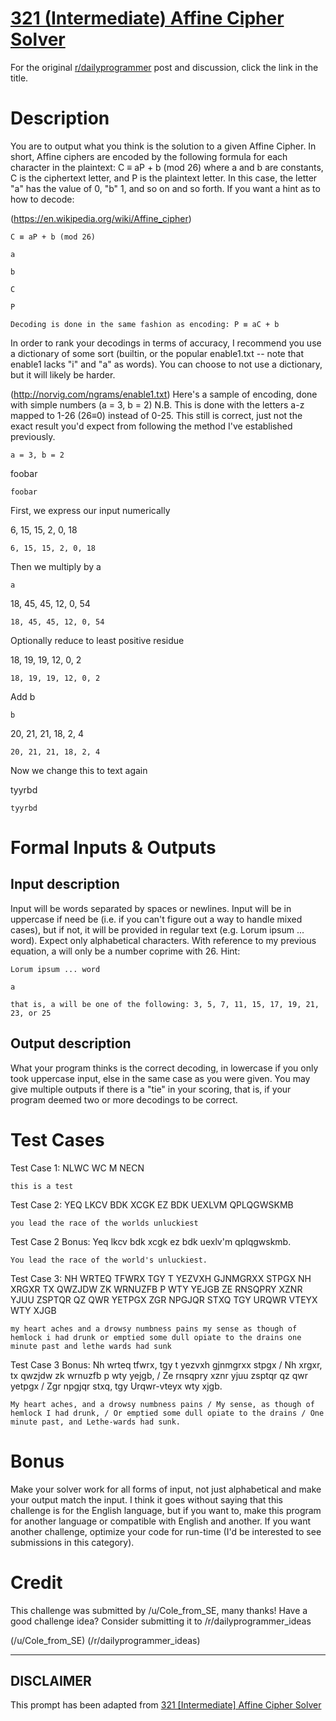 # [321 (Intermediate) Affine Cipher Solver](https://www.reddit.com/r/dailyprogrammer/comments/6k123x/20170629_challenge_321_intermediate_affine_cipher/)

For the original [r/dailyprogrammer](https://www.reddit.com/r/dailyprogrammer/) post and discussion, click the link in the title.

# Description
You are to output what you think is the solution to a given Affine Cipher. In short, Affine ciphers are encoded by the following formula for each character in the plaintext: C ≡ aP + b (mod 26) where a and b are constants, C is the ciphertext letter, and P is the plaintext letter. In this case, the letter "a" has the value of 0, "b" 1, and so on and so forth. If you want a hint as to how to decode:

(https://en.wikipedia.org/wiki/Affine_cipher)

```
C ≡ aP + b (mod 26)
```

```
a
```

```
b
```

```
C
```

```
P
```

```
Decoding is done in the same fashion as encoding: P ≡ aC + b
```
In order to rank your decodings in terms of accuracy, I recommend you use a dictionary of some sort (builtin, or the popular enable1.txt -- note that enable1 lacks "i" and "a" as words). You can choose to not use a dictionary, but it will likely be harder.

(http://norvig.com/ngrams/enable1.txt)
Here's a sample of encoding, done with simple numbers (a = 3, b = 2) N.B. This is done with the letters a-z mapped to 1-26 (26≡0) instead of 0-25. This still is correct, just not the exact result you'd expect from following the method I've established previously.


```
a = 3, b = 2
```
foobar


```
foobar
```
First, we express our input numerically

6, 15, 15, 2, 0, 18


```
6, 15, 15, 2, 0, 18
```
Then we multiply by a


```
a
```
18, 45, 45, 12, 0, 54


```
18, 45, 45, 12, 0, 54
```
Optionally reduce to least positive residue

18, 19, 19, 12, 0, 2


```
18, 19, 19, 12, 0, 2
```
Add b


```
b
```
20, 21, 21, 18, 2, 4


```
20, 21, 21, 18, 2, 4
```
Now we change this to text again

tyyrbd


```
tyyrbd
```
# Formal Inputs & Outputs
## Input description
Input will be words separated by spaces or newlines. Input will be in uppercase if need be (i.e. if you can't figure out a way to handle mixed cases), but if not, it will be provided in regular text (e.g. Lorum ipsum ... word). Expect only alphabetical characters. With reference to my previous equation, a will only be a number coprime with 26. Hint:


```
Lorum ipsum ... word
```

```
a
```

```
that is, a will be one of the following: 3, 5, 7, 11, 15, 17, 19, 21, 23, or 25
```
## Output description
What your program thinks is the correct decoding, in lowercase if you only took uppercase input, else in the same case as you were given. You may give multiple outputs if there is a "tie" in your scoring, that is, if your program deemed two or more decodings to be correct.

# Test Cases
Test Case 1: NLWC WC M NECN


```
this is a test
```
Test Case 2: YEQ LKCV BDK XCGK EZ BDK UEXLVM QPLQGWSKMB


```
you lead the race of the worlds unluckiest
```
Test Case 2 Bonus: Yeq lkcv bdk xcgk ez bdk uexlv'm qplqgwskmb.


```
You lead the race of the world's unluckiest.
```
Test Case 3: NH WRTEQ TFWRX TGY T YEZVXH GJNMGRXX STPGX NH XRGXR TX QWZJDW ZK WRNUZFB P WTY YEJGB ZE RNSQPRY XZNR YJUU ZSPTQR QZ QWR YETPGX ZGR NPGJQR STXQ TGY URQWR VTEYX WTY XJGB


```
my heart aches and a drowsy numbness pains my sense as though of hemlock i had drunk or emptied some dull opiate to the drains one minute past and lethe wards had sunk
```
Test Case 3 Bonus: Nh wrteq tfwrx, tgy t yezvxh gjnmgrxx stpgx / Nh xrgxr, tx qwzjdw zk wrnuzfb p wty yejgb, / Ze rnsqpry xznr yjuu zsptqr qz qwr yetpgx / Zgr npgjqr stxq, tgy Urqwr-vteyx wty xjgb.


```
My heart aches, and a drowsy numbness pains / My sense, as though of hemlock I had drunk, / Or emptied some dull opiate to the drains / One minute past, and Lethe-wards had sunk.
```
# Bonus
Make your solver work for all forms of input, not just alphabetical and make your output match the input. I think it goes without saying that this challenge is for the English language, but if you want to, make this program for another language or compatible with English and another. If you want another challenge, optimize your code for run-time (I'd be interested to see submissions in this category).

# Credit
This challenge was submitted by /u/Cole_from_SE, many thanks! Have a good challenge idea? Consider submitting it to /r/dailyprogrammer_ideas

(/u/Cole_from_SE)
(/r/dailyprogrammer_ideas)

----
## **DISCLAIMER**
This prompt has been adapted from [321 [Intermediate] Affine Cipher Solver](https://www.reddit.com/r/dailyprogrammer/comments/6k123x/20170629_challenge_321_intermediate_affine_cipher/
)
